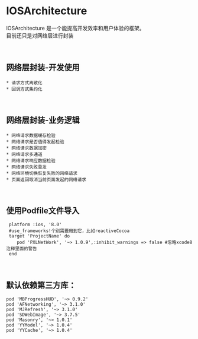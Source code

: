 # IOSArchitecture
IOSArchitecture 是一个能提高开发效率和用户体验的框架。<br/>
目前还只是对网络层进行封装

<br/>

## 网络层封装-开发使用
    * 请求方式离散化
    * 回调方式集约化

<br/>

## 网络层封装-业务逻辑
    * 网络请求数据缓存检验
    * 网络请求是否值得发起检验
    * 网络请求数据加密
    * 网络请求多通道
    * 网络请求响应数据检验
    * 网络请求失败重发
    * 网络环境切换恢复失败的网络请求
    * 页面返回取消当前页面发起的网络请求

<br/>

## 使用Podfile文件导入

    
     platform :ios, '8.0' 
     #use_frameworks!个别需要用到它，比如reactiveCocoa
     target 'ProjectName' do
        pod 'PXLNetWork', '~> 1.0.9',:inhibit_warnings => false #忽略xcode8 注释里面的警告
     end
    
<br/>

## 默认依赖第三方库：

    pod 'MBProgressHUD', '~> 0.9.2'
    pod 'AFNetworking', '~> 3.1.0'
    pod 'MJRefresh', '~> 3.1.0'
    pod 'SDWebImage', '~> 3.7.5'
    pod 'Masonry', '~> 1.0.1'
    pod 'YYModel', '~> 1.0.4'
    pod 'YYCache', '~> 1.0.4'

